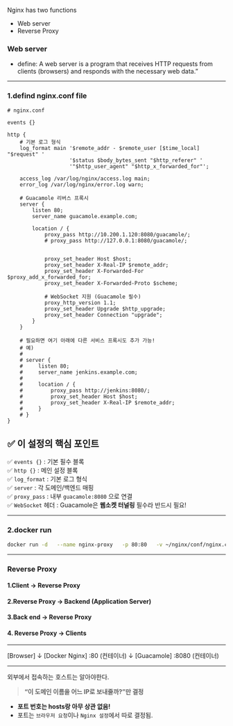 Nginx has two functions 

- Web server 
- Reverse Proxy 

### Web server 

- define: A web server is a program that receives HTTP requests from clients (browsers) and responds with the necessary web data.”

---

### 1.defind nginx.conf file 

```
# nginx.conf

events {}

http {
    # 기본 로그 형식
    log_format main '$remote_addr - $remote_user [$time_local] "$request" '
                    '$status $body_bytes_sent "$http_referer" '
                    '"$http_user_agent" "$http_x_forwarded_for"';

    access_log /var/log/nginx/access.log main;
    error_log /var/log/nginx/error.log warn;

    # Guacamole 리버스 프록시
    server {
        listen 80;
        server_name guacamole.example.com;

        location / {
            proxy_pass http://10.200.1.120:8080/guacamole/;
            # proxy_pass http://127.0.0.1:8080/guacamole/;


            proxy_set_header Host $host;
            proxy_set_header X-Real-IP $remote_addr;
            proxy_set_header X-Forwarded-For $proxy_add_x_forwarded_for;
            proxy_set_header X-Forwarded-Proto $scheme;

            # WebSocket 지원 (Guacamole 필수)
            proxy_http_version 1.1;
            proxy_set_header Upgrade $http_upgrade;
            proxy_set_header Connection "upgrade";
        }
    }

    # 필요하면 여기 아래에 다른 서비스 프록시도 추가 가능!
    # 예)
    #
    # server {
    #     listen 80;
    #     server_name jenkins.example.com;
    #
    #     location / {
    #         proxy_pass http://jenkins:8080/;
    #         proxy_set_header Host $host;
    #         proxy_set_header X-Real-IP $remote_addr;
    #     }
    # }
}
```

## ✅ 이 설정의 핵심 포인트

✅ `events {}` : 기본 필수 블록  
✅ `http {}` : 메인 설정 블록  
✅ `log_format` : 기본 로그 형식  
✅ `server` : 각 도메인/백엔드 매핑  
✅ `proxy_pass` : 내부 `guacamole:8080` 으로 연결  
✅ `WebSocket` 헤더 : Guacamole은 **웹소켓 터널링** 필수라 반드시 필요!

---

### 2.docker run 

```bash
docker run -d   --name nginx-proxy   -p 80:80   -v ~/nginx/conf/nginx.conf:/etc/nginx/nginx.conf:ro   nginx:alpine

```

---

### Reverse Proxy 

#### 1.Client -> Reverse Proxy 
#### 2.Reverse Proxy -> Backend (Application Server)
#### 3.Back end -> Reverse Proxy 
#### 4. Reverse Proxy -> Clients

---

[Browser] 
  ↓
[Docker Nginx] :80 (컨테이너)
  ↓
[Guacamole] :8080 (컨테이너)

----

외부에서 접속하는 호스트는 알아야한다.
> **“이 도메인 이름을 어느 IP로 보내줄까?”만 결정**


- **포트 번호는 hosts랑 아무 상관 없음!**
- 포트는 `브라우저 요청`이나 `Nginx 설정`에서 따로 결정됨.